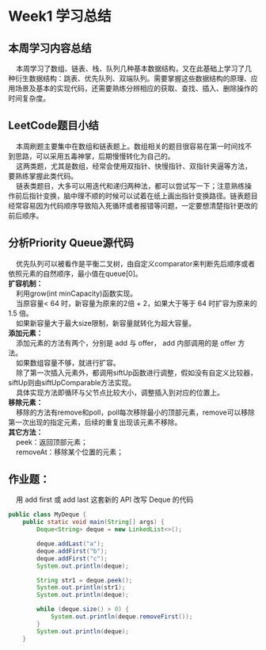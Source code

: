 # Week1 学习总结
## 本周学习内容总结
&nbsp;&nbsp;&nbsp;&nbsp;本周学习了数组、链表、栈、队列几种基本数据结构，又在此基础上学习了几种衍生数据结构：跳表、优先队列、双端队列。需要掌握这些数据结构的原理、应用场景及基本的实现代码，还需要熟练分辨相应的获取、查找、插入、删除操作的时间复杂度。
## LeetCode题目小结
&nbsp;&nbsp;&nbsp;&nbsp;本周刷题主要集中在数组和链表题上。数组相关的题目很容易在第一时间找不到思路，可以采用五毒神掌，后期慢慢转化为自己的。  
&nbsp;&nbsp;&nbsp;&nbsp;这两类题，尤其是数组，经常会使用双指针、快慢指针、双指针夹逼等方法，要熟练掌握此类代码。  
&nbsp;&nbsp;&nbsp;&nbsp;链表类题目，大多可以用迭代和递归两种法，都可以尝试写一下；注意熟练操作前后指针变换，脑中理不顺的时候可以试着在纸上画出指针变换路径。链表题目经常容易因为代码顺序导致陷入死循环或者报错等问题，一定要想清楚指针更改的前后顺序。
## 分析Priority Queue源代码
&nbsp;&nbsp;&nbsp;&nbsp;优先队列可以被看作是平衡二叉树，由自定义comparator来判断先后顺序或者依照元素的自然顺序，最小值在queue[0]。  
**扩容机制：**  
&nbsp;&nbsp;&nbsp;&nbsp;利用grow(int minCapacity)函数实现。  
&nbsp;&nbsp;&nbsp;&nbsp;当原容量< 64 时，新容量为原来的2倍 + 2，如果大于等于 64 时扩容为原来的 1.5 倍。  
&nbsp;&nbsp;&nbsp;&nbsp;如果新容量大于最大size限制，新容量就转化为超大容量。  
**添加元素：**  
&nbsp;&nbsp;&nbsp;&nbsp;添加元素的方法有两个，分别是 add 与 offer， add 内部调用的是 offer 方法。  
&nbsp;&nbsp;&nbsp;&nbsp;如果数组容量不够，就进行扩容。  
&nbsp;&nbsp;&nbsp;&nbsp;除了第一次插入元素外，都调用siftUp函数进行调整，假如没有自定义比较器，siftUp则由siftUpComparable方法实现。  
&nbsp;&nbsp;&nbsp;&nbsp;具体实现方法即循环与父节点比较大小，调整插入到对应的位置上。  
**移除元素：**  
&nbsp;&nbsp;&nbsp;&nbsp;移除的方法有remove和poll，poll每次移除最小的顶部元素，remove可以移除第一次出现的指定元素，后续的重复出现该元素不移除。    
**其它方法：**  
&nbsp;&nbsp;&nbsp;&nbsp;peek：返回顶部元素；  
&nbsp;&nbsp;&nbsp;&nbsp;removeAt：移除某个位置的元素；  
## 作业题：
&nbsp;&nbsp;&nbsp;&nbsp;用 add first 或 add last 这套新的 API 改写 Deque 的代码
```java
public class MyDeque {
    public static void main(String[] args) {
        Deque<String> deque = new LinkedList<>();

        deque.addLast("a");
        deque.addFirst("b");
        deque.addFirst("c");
        System.out.println(deque);

        String str1 = deque.peek();
        System.out.println(str1);
        System.out.println(deque);

        while (deque.size() > 0) {
            System.out.println(deque.removeFirst());
        }
        System.out.println(deque);
    }
```